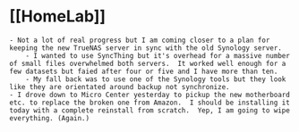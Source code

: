 # [[HomeLab]]
	- Not a lot of real progress but I am coming closer to a plan for keeping the new TrueNAS server in sync with the old Synology server.
		- I wanted to use SyncThing but it's overhead for a massive number of small files overwhelmed both servers.  It worked well enough for a few datasets but faied after four or five and I have more than ten.
		- My fall back was to use one of the Synology tools but they look like they are orientated around backup not synchronize.
	- I drove down to Micro Center yesterday to pickup the new motherboard etc. to replace the broken one from Amazon.  I should be installing it today with a complete reinstall from scratch.  Yep, I am going to wipe everything. (Again.)